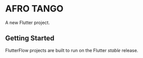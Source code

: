 # AFRO TANGO

A new Flutter project.

## Getting Started

FlutterFlow projects are built to run on the Flutter _stable_ release.
